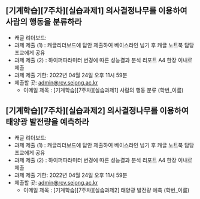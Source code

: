 

## [기계학습][7주차][실습과제1] 의사결정나무를 이용하여 사람의 행동을 분류하라
- 캐글 리더보드: 
- 과제 제출 (1) : 캐글리더보드에 답안 제출하여 베이스라인 넘기 후 캐글 노트북 담당 조교에게 공유
- 과제 제출 (2) : 하이퍼파라미터 변경에 따른 성능결과 분석 리포트 A4 한장 이내로 제출
- 과제 제출 기한: 2022년 04월 24일 오후 11시 59분
- 제출할 곳: admin@rcv.sejong.ac.kr
  - 이메일 제목 : [기계학습][7주차][실습과제1] 사람의 행동 분류 (학번_이름)


## [기계학습][7주차][실습과제2] 의사결정나무를 이용하여 태양광 발전량을 예측하라
- 캐글 리더보드: 
- 과제 제출 (1) : 캐글리더보드에 답안 제출하여 베이스라인 넘기 후 캐글 노트북 담당 조교에게 공유
- 과제 제출 (2) : 하이퍼파라미터 변경에 따른 성능결과 분석 리포트 A4 한장 이내로 제출
- 과제 제출 기한: 2022년 04월 24일 오후 11시 59분
- 제출할 곳: admin@rcv.sejong.ac.kr
  - 이메일 제목 : [기계학습][7주차][실습과제2] 태양광 발전량 예측 (학번_이름)

